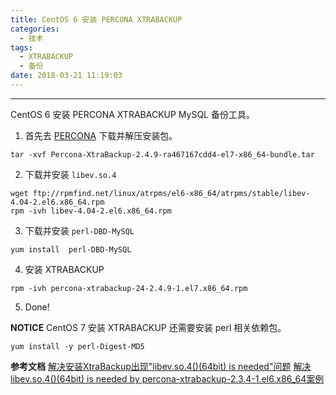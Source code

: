 ```yaml
---
title: CentOS 6 安装 PERCONA XTRABACKUP
categories:
  - 技术
tags:
  - XTRABACKUP
  - 备份
date: 2018-03-21 11:19:03
---
```


---
CentOS 6 安装 PERCONA XTRABACKUP MySQL 备份工具。
1. 首先去 [PERCONA](https://www.percona.com/downloads/XtraBackup/LATEST/) 下载并解压安装包。
```
tar -xvf Percona-XtraBackup-2.4.9-ra467167cdd4-el7-x86_64-bundle.tar
```

2. 下载并安装 `libev.so.4`
```
wget ftp://rpmfind.net/linux/atrpms/el6-x86_64/atrpms/stable/libev-4.04-2.el6.x86_64.rpm
rpm -ivh libev-4.04-2.el6.x86_64.rpm
```

3. 下载并安装 `perl-DBD-MySQL`
```
yum install  perl-DBD-MySQL
```

4. 安装 XTRABACKUP
```
rpm -ivh percona-xtrabackup-24-2.4.9-1.el7.x86_64.rpm
```

5. Done!
<!-- more -->

**NOTICE**
CentOS 7 安装 XTRABACKUP 还需要安装 perl 相关依赖包。
```
yum install -y perl-Digest-MD5
```

**参考文档**
[解决安装XtraBackup出现"libev.so.4()(64bit) is needed"问题](http://www.laozuo.org/11514.html)
[解决 libev.so.4()(64bit) is needed by percona-xtrabackup-2.3.4-1.el6.x86_64案例 ](http://blog.csdn.net/evils798/article/details/51433073)